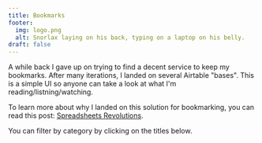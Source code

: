 ```yaml
---
title: Bookmarks
footer:
  img: logo.png
  alt: Snorlax laying on his back, typing on a laptop on his belly.
draft: false
---
```


A while back I gave up on trying to find a decent service to keep my bookmarks. After many iterations, I landed on several Airtable "bases". This is a simple UI so anyone can take a look at what I'm reading/listning/watching.

To learn more about why I landed on this solution for bookmarking, you can read this post: [Spreadsheets Revolutions](/posts/spreadsheets-revolutions/).

You can filter by category by clicking on the titles below.
